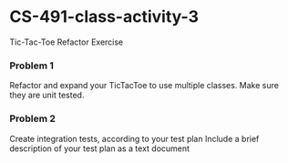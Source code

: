 # CS-491-class-activity-3
Tic-Tac-Toe Refactor Exercise

### Problem 1
Refactor and expand your TicTacToe to use multiple classes.
Make sure they are unit tested.

### Problem 2
Create integration tests, according to your test plan
Include a brief description of your test plan as a text document
